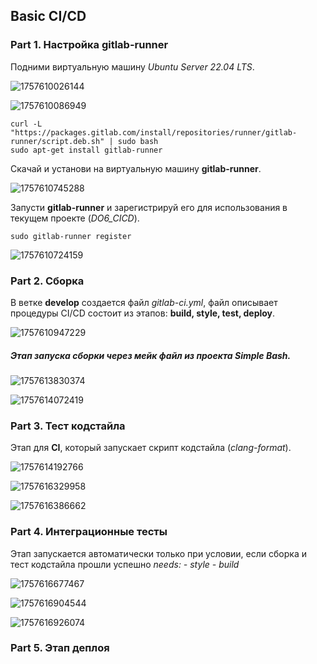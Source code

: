 ## Basic CI/CD

### Part 1. Настройка **gitlab-runner**

Подними виртуальную машину *Ubuntu Server 22.04 LTS*.

![1757610026144](images/report/1757610026144.png)

![1757610086949](images/report/1757610086949.png)

```
curl -L "https://packages.gitlab.com/install/repositories/runner/gitlab-runner/script.deb.sh" | sudo bash
sudo apt-get install gitlab-runner
```

Скачай и установи на виртуальную машину **gitlab-runner**.

![1757610745288](images/report/1757610745288.png)

Запусти **gitlab-runner** и зарегистрируй его для использования в текущем проекте (*DO6\_CICD*).

```
sudo gitlab-runner register
```

![1757610724159](images/report/1757610724159.png)

### Part 2. Сборка

В ветке **develop** cоздается файл *gitlab-ci.yml*, файл описывает процедуры CI/CD состоит из этапов: **build, style, test, deploy**.

![1757610947229](images/report/1757610947229.png)

##### Этап запуска сборки через мейк файл из проекта *Simple Bash*.

![1757613830374](images/report/1757613830374.png)

![1757614072419](images/report/1757614072419.png)

### Part 3. Тест кодстайла

Этап для **CI**, который запускает скрипт кодстайла (*clang-format*).

![1757614192766](images/report/1757614192766.png)

![1757616329958](images/report/1757616329958.png)

![1757616386662](images/report/1757616386662.png)

### Part 4. Интеграционные тесты

Этап запускается автоматически только при условии, если сборка и тест кодстайла прошли успешно *needs: - style - build*

![1757616677467](images/report/1757616677467.png)

![1757616904544](images/report/1757616904544.png)

![1757616926074](images/report/1757616926074.png)

### Part 5. Этап деплоя
